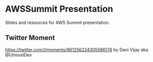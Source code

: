# AWSSummit Presentation

Slides and resources  for AWS Summit presentation.

## Twitter Moment

https://twitter.com/i/moments/861256224305586176
by Dani Vijay aka @UtmostDev
